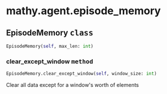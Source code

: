 # mathy.agent.episode_memory

## EpisodeMemory <kbd>class</kbd>
```python
EpisodeMemory(self, max_len: int)
```

### clear_except_window <kbd>method</kbd>
```python
EpisodeMemory.clear_except_window(self, window_size: int)
```
Clear all data except for a window's worth of elements
